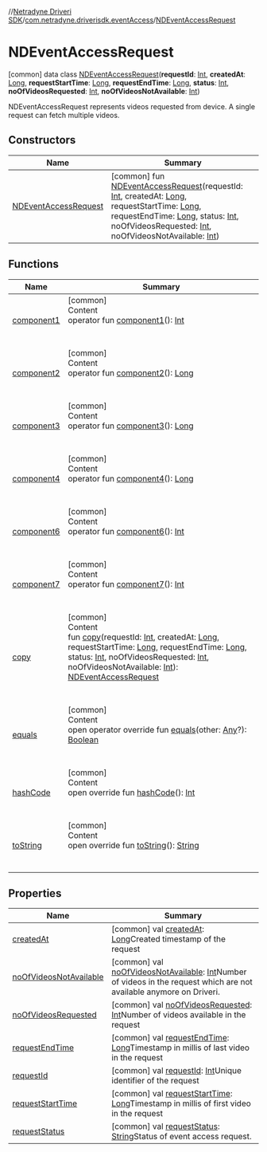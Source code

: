 //[Netradyne Driveri SDK](../../index.md)/[com.netradyne.driverisdk.eventAccess](../index.md)/[NDEventAccessRequest](index.md)



# NDEventAccessRequest  
 [common] data class [NDEventAccessRequest](index.md)(**requestId**: [Int](https://kotlinlang.org/api/latest/jvm/stdlib/kotlin/-int/index.html), **createdAt**: [Long](https://kotlinlang.org/api/latest/jvm/stdlib/kotlin/-long/index.html), **requestStartTime**: [Long](https://kotlinlang.org/api/latest/jvm/stdlib/kotlin/-long/index.html), **requestEndTime**: [Long](https://kotlinlang.org/api/latest/jvm/stdlib/kotlin/-long/index.html), **status**: [Int](https://kotlinlang.org/api/latest/jvm/stdlib/kotlin/-int/index.html), **noOfVideosRequested**: [Int](https://kotlinlang.org/api/latest/jvm/stdlib/kotlin/-int/index.html), **noOfVideosNotAvailable**: [Int](https://kotlinlang.org/api/latest/jvm/stdlib/kotlin/-int/index.html))

NDEventAccessRequest represents videos requested from device. A single request can fetch multiple videos.

   


## Constructors  
  
|  Name|  Summary| 
|---|---|
| <a name="com.netradyne.driverisdk.eventAccess/NDEventAccessRequest/NDEventAccessRequest/#kotlin.Int#kotlin.Long#kotlin.Long#kotlin.Long#kotlin.Int#kotlin.Int#kotlin.Int/PointingToDeclaration/"></a>[NDEventAccessRequest](-n-d-event-access-request.md)| <a name="com.netradyne.driverisdk.eventAccess/NDEventAccessRequest/NDEventAccessRequest/#kotlin.Int#kotlin.Long#kotlin.Long#kotlin.Long#kotlin.Int#kotlin.Int#kotlin.Int/PointingToDeclaration/"></a> [common] fun [NDEventAccessRequest](-n-d-event-access-request.md)(requestId: [Int](https://kotlinlang.org/api/latest/jvm/stdlib/kotlin/-int/index.html), createdAt: [Long](https://kotlinlang.org/api/latest/jvm/stdlib/kotlin/-long/index.html), requestStartTime: [Long](https://kotlinlang.org/api/latest/jvm/stdlib/kotlin/-long/index.html), requestEndTime: [Long](https://kotlinlang.org/api/latest/jvm/stdlib/kotlin/-long/index.html), status: [Int](https://kotlinlang.org/api/latest/jvm/stdlib/kotlin/-int/index.html), noOfVideosRequested: [Int](https://kotlinlang.org/api/latest/jvm/stdlib/kotlin/-int/index.html), noOfVideosNotAvailable: [Int](https://kotlinlang.org/api/latest/jvm/stdlib/kotlin/-int/index.html))   <br>


## Functions  
  
|  Name|  Summary| 
|---|---|
| <a name="com.netradyne.driverisdk.eventAccess/NDEventAccessRequest/component1/#/PointingToDeclaration/"></a>[component1](component1.md)| <a name="com.netradyne.driverisdk.eventAccess/NDEventAccessRequest/component1/#/PointingToDeclaration/"></a>[common]  <br>Content  <br>operator fun [component1](component1.md)(): [Int](https://kotlinlang.org/api/latest/jvm/stdlib/kotlin/-int/index.html)  <br><br><br>
| <a name="com.netradyne.driverisdk.eventAccess/NDEventAccessRequest/component2/#/PointingToDeclaration/"></a>[component2](component2.md)| <a name="com.netradyne.driverisdk.eventAccess/NDEventAccessRequest/component2/#/PointingToDeclaration/"></a>[common]  <br>Content  <br>operator fun [component2](component2.md)(): [Long](https://kotlinlang.org/api/latest/jvm/stdlib/kotlin/-long/index.html)  <br><br><br>
| <a name="com.netradyne.driverisdk.eventAccess/NDEventAccessRequest/component3/#/PointingToDeclaration/"></a>[component3](component3.md)| <a name="com.netradyne.driverisdk.eventAccess/NDEventAccessRequest/component3/#/PointingToDeclaration/"></a>[common]  <br>Content  <br>operator fun [component3](component3.md)(): [Long](https://kotlinlang.org/api/latest/jvm/stdlib/kotlin/-long/index.html)  <br><br><br>
| <a name="com.netradyne.driverisdk.eventAccess/NDEventAccessRequest/component4/#/PointingToDeclaration/"></a>[component4](component4.md)| <a name="com.netradyne.driverisdk.eventAccess/NDEventAccessRequest/component4/#/PointingToDeclaration/"></a>[common]  <br>Content  <br>operator fun [component4](component4.md)(): [Long](https://kotlinlang.org/api/latest/jvm/stdlib/kotlin/-long/index.html)  <br><br><br>
| <a name="com.netradyne.driverisdk.eventAccess/NDEventAccessRequest/component6/#/PointingToDeclaration/"></a>[component6](component6.md)| <a name="com.netradyne.driverisdk.eventAccess/NDEventAccessRequest/component6/#/PointingToDeclaration/"></a>[common]  <br>Content  <br>operator fun [component6](component6.md)(): [Int](https://kotlinlang.org/api/latest/jvm/stdlib/kotlin/-int/index.html)  <br><br><br>
| <a name="com.netradyne.driverisdk.eventAccess/NDEventAccessRequest/component7/#/PointingToDeclaration/"></a>[component7](component7.md)| <a name="com.netradyne.driverisdk.eventAccess/NDEventAccessRequest/component7/#/PointingToDeclaration/"></a>[common]  <br>Content  <br>operator fun [component7](component7.md)(): [Int](https://kotlinlang.org/api/latest/jvm/stdlib/kotlin/-int/index.html)  <br><br><br>
| <a name="com.netradyne.driverisdk.eventAccess/NDEventAccessRequest/copy/#kotlin.Int#kotlin.Long#kotlin.Long#kotlin.Long#kotlin.Int#kotlin.Int#kotlin.Int/PointingToDeclaration/"></a>[copy](copy.md)| <a name="com.netradyne.driverisdk.eventAccess/NDEventAccessRequest/copy/#kotlin.Int#kotlin.Long#kotlin.Long#kotlin.Long#kotlin.Int#kotlin.Int#kotlin.Int/PointingToDeclaration/"></a>[common]  <br>Content  <br>fun [copy](copy.md)(requestId: [Int](https://kotlinlang.org/api/latest/jvm/stdlib/kotlin/-int/index.html), createdAt: [Long](https://kotlinlang.org/api/latest/jvm/stdlib/kotlin/-long/index.html), requestStartTime: [Long](https://kotlinlang.org/api/latest/jvm/stdlib/kotlin/-long/index.html), requestEndTime: [Long](https://kotlinlang.org/api/latest/jvm/stdlib/kotlin/-long/index.html), status: [Int](https://kotlinlang.org/api/latest/jvm/stdlib/kotlin/-int/index.html), noOfVideosRequested: [Int](https://kotlinlang.org/api/latest/jvm/stdlib/kotlin/-int/index.html), noOfVideosNotAvailable: [Int](https://kotlinlang.org/api/latest/jvm/stdlib/kotlin/-int/index.html)): [NDEventAccessRequest](index.md)  <br><br><br>
| <a name="kotlin/Any/equals/#kotlin.Any?/PointingToDeclaration/"></a>[equals](../../com.netradyne.driverisdk.video/-n-d-video-a-p-i/index.md#%5Bkotlin%2FAny%2Fequals%2F%23kotlin.Any%3F%2FPointingToDeclaration%2F%5D%2FFunctions%2F106651406)| <a name="kotlin/Any/equals/#kotlin.Any?/PointingToDeclaration/"></a>[common]  <br>Content  <br>open operator override fun [equals](../../com.netradyne.driverisdk.video/-n-d-video-a-p-i/index.md#%5Bkotlin%2FAny%2Fequals%2F%23kotlin.Any%3F%2FPointingToDeclaration%2F%5D%2FFunctions%2F106651406)(other: [Any](https://kotlinlang.org/api/latest/jvm/stdlib/kotlin/-any/index.html)?): [Boolean](https://kotlinlang.org/api/latest/jvm/stdlib/kotlin/-boolean/index.html)  <br><br><br>
| <a name="kotlin/Any/hashCode/#/PointingToDeclaration/"></a>[hashCode](../../com.netradyne.driverisdk.video/-n-d-video-a-p-i/index.md#%5Bkotlin%2FAny%2FhashCode%2F%23%2FPointingToDeclaration%2F%5D%2FFunctions%2F106651406)| <a name="kotlin/Any/hashCode/#/PointingToDeclaration/"></a>[common]  <br>Content  <br>open override fun [hashCode](../../com.netradyne.driverisdk.video/-n-d-video-a-p-i/index.md#%5Bkotlin%2FAny%2FhashCode%2F%23%2FPointingToDeclaration%2F%5D%2FFunctions%2F106651406)(): [Int](https://kotlinlang.org/api/latest/jvm/stdlib/kotlin/-int/index.html)  <br><br><br>
| <a name="kotlin/Any/toString/#/PointingToDeclaration/"></a>[toString](../../com.netradyne.driverisdk.video/-n-d-video-a-p-i/index.md#%5Bkotlin%2FAny%2FtoString%2F%23%2FPointingToDeclaration%2F%5D%2FFunctions%2F106651406)| <a name="kotlin/Any/toString/#/PointingToDeclaration/"></a>[common]  <br>Content  <br>open override fun [toString](../../com.netradyne.driverisdk.video/-n-d-video-a-p-i/index.md#%5Bkotlin%2FAny%2FtoString%2F%23%2FPointingToDeclaration%2F%5D%2FFunctions%2F106651406)(): [String](https://kotlinlang.org/api/latest/jvm/stdlib/kotlin/-string/index.html)  <br><br><br>


## Properties  
  
|  Name|  Summary| 
|---|---|
| <a name="com.netradyne.driverisdk.eventAccess/NDEventAccessRequest/createdAt/#/PointingToDeclaration/"></a>[createdAt](created-at.md)| <a name="com.netradyne.driverisdk.eventAccess/NDEventAccessRequest/createdAt/#/PointingToDeclaration/"></a> [common] val [createdAt](created-at.md): [Long](https://kotlinlang.org/api/latest/jvm/stdlib/kotlin/-long/index.html)Created timestamp of the request   <br>
| <a name="com.netradyne.driverisdk.eventAccess/NDEventAccessRequest/noOfVideosNotAvailable/#/PointingToDeclaration/"></a>[noOfVideosNotAvailable](no-of-videos-not-available.md)| <a name="com.netradyne.driverisdk.eventAccess/NDEventAccessRequest/noOfVideosNotAvailable/#/PointingToDeclaration/"></a> [common] val [noOfVideosNotAvailable](no-of-videos-not-available.md): [Int](https://kotlinlang.org/api/latest/jvm/stdlib/kotlin/-int/index.html)Number of videos in the request which are not available anymore on Driveri.   <br>
| <a name="com.netradyne.driverisdk.eventAccess/NDEventAccessRequest/noOfVideosRequested/#/PointingToDeclaration/"></a>[noOfVideosRequested](no-of-videos-requested.md)| <a name="com.netradyne.driverisdk.eventAccess/NDEventAccessRequest/noOfVideosRequested/#/PointingToDeclaration/"></a> [common] val [noOfVideosRequested](no-of-videos-requested.md): [Int](https://kotlinlang.org/api/latest/jvm/stdlib/kotlin/-int/index.html)Number of videos available in the request   <br>
| <a name="com.netradyne.driverisdk.eventAccess/NDEventAccessRequest/requestEndTime/#/PointingToDeclaration/"></a>[requestEndTime](request-end-time.md)| <a name="com.netradyne.driverisdk.eventAccess/NDEventAccessRequest/requestEndTime/#/PointingToDeclaration/"></a> [common] val [requestEndTime](request-end-time.md): [Long](https://kotlinlang.org/api/latest/jvm/stdlib/kotlin/-long/index.html)Timestamp in millis of last video in the request   <br>
| <a name="com.netradyne.driverisdk.eventAccess/NDEventAccessRequest/requestId/#/PointingToDeclaration/"></a>[requestId](request-id.md)| <a name="com.netradyne.driverisdk.eventAccess/NDEventAccessRequest/requestId/#/PointingToDeclaration/"></a> [common] val [requestId](request-id.md): [Int](https://kotlinlang.org/api/latest/jvm/stdlib/kotlin/-int/index.html)Unique identifier of the request   <br>
| <a name="com.netradyne.driverisdk.eventAccess/NDEventAccessRequest/requestStartTime/#/PointingToDeclaration/"></a>[requestStartTime](request-start-time.md)| <a name="com.netradyne.driverisdk.eventAccess/NDEventAccessRequest/requestStartTime/#/PointingToDeclaration/"></a> [common] val [requestStartTime](request-start-time.md): [Long](https://kotlinlang.org/api/latest/jvm/stdlib/kotlin/-long/index.html)Timestamp in millis of first video in the request   <br>
| <a name="com.netradyne.driverisdk.eventAccess/NDEventAccessRequest/requestStatus/#/PointingToDeclaration/"></a>[requestStatus](request-status.md)| <a name="com.netradyne.driverisdk.eventAccess/NDEventAccessRequest/requestStatus/#/PointingToDeclaration/"></a> [common] val [requestStatus](request-status.md): [String](https://kotlinlang.org/api/latest/jvm/stdlib/kotlin/-string/index.html)Status of event access request.   <br>


